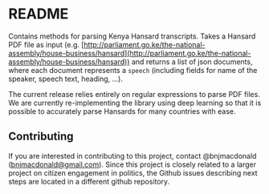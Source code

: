 # README

Contains methods for parsing Kenya Hansard transcripts. Takes a Hansard PDF file as input (e.g. [http://parliament.go.ke/the-national-assembly/house-business/hansard](http://parliament.go.ke/the-national-assembly/house-business/hansard)) and returns a list of json documents, where each document represents a `speech` (including fields for name of the speaker, speech text, heading, ...). 

The current release relies entirely on regular expressions to parse PDF files. We are currently re-implementing the library using deep learning so that it is possible to accurately parse Hansards for many countries with ease.

## Contributing

If you are interested in contributing to this project, contact @bnjmacdonald (bnjmacdonald@gmail.com). Since this project is closely related to a larger project on citizen engagement in politics, the Github issues describing next steps are located in a different github repository.
